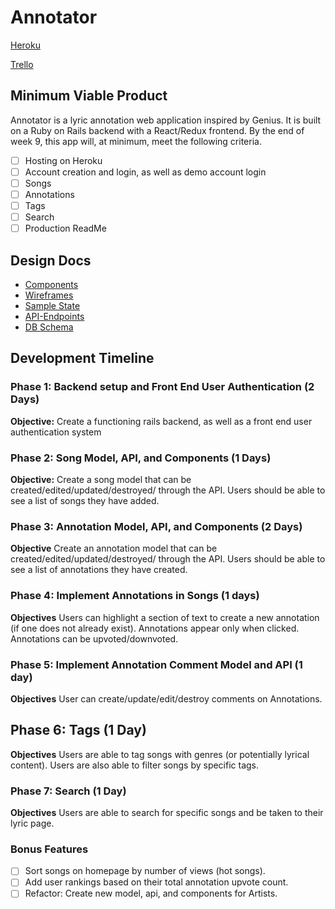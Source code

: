 # Annotator
  [Heroku](www.heroku.com)

  [Trello](www.trello.com)
## Minimum Viable Product

Annotator is a lyric annotation web application inspired by Genius. It is built on a Ruby on Rails backend with a React/Redux frontend.
By the end of week 9, this app will, at minimum, meet the following criteria.

- [ ] Hosting on Heroku
- [ ] Account creation and login, as well as demo account login
- [ ] Songs
- [ ] Annotations
- [ ] Tags
- [ ] Search
- [ ] Production ReadMe

## Design Docs
* [Components](docs/component-hierarchy.md)
* [Wireframes](docs/wireframes)
* [Sample State](docs/sample_state.md)
* [API-Endpoints](docs/api_endpoints.md)
* [DB Schema](docs/schema.md)


## Development Timeline
### Phase 1: Backend setup and Front End User Authentication (2 Days)
**Objective:** Create a functioning rails backend, as well as a front end user authentication system


### Phase 2: Song Model, API, and Components (1 Days)
**Objective:** Create a song model that can be created/edited/updated/destroyed/ through the API.
Users should be able to see a list of songs they have added.

### Phase 3: Annotation Model, API, and Components (2 Days)
**Objective** Create an annotation model that can be created/edited/updated/destroyed/ through the API.
Users should be able to see a list of annotations they have created.

### Phase 4: Implement Annotations in Songs (1 days)
**Objectives** Users can highlight a section of text to create a new annotation (if one does not already exist).
Annotations appear only when clicked.  Annotations can be upvoted/downvoted.

### Phase 5: Implement Annotation Comment Model and API (1 day)
**Objectives** User can create/update/edit/destroy comments on Annotations.

## Phase 6: Tags (1 Day)
**Objectives** Users are able to tag songs with genres (or potentially lyrical content).
Users are also able to filter songs by specific tags.

### Phase 7: Search (1 Day)
**Objectives** Users are able to search for specific songs and be taken to their lyric page.


### Bonus Features
- [ ] Sort songs on homepage by number of views (hot songs).
- [ ] Add user rankings based on their total annotation upvote count.
- [ ] Refactor: Create new model, api, and components for Artists.
